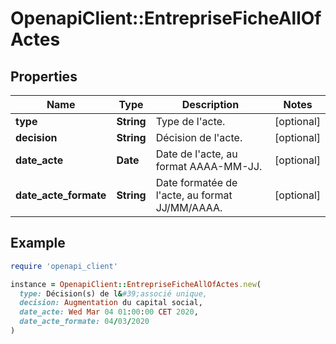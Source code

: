 # OpenapiClient::EntrepriseFicheAllOfActes

## Properties

| Name | Type | Description | Notes |
| ---- | ---- | ----------- | ----- |
| **type** | **String** | Type de l&#39;acte. | [optional] |
| **decision** | **String** | Décision de l&#39;acte. | [optional] |
| **date_acte** | **Date** | Date de l&#39;acte, au format AAAA-MM-JJ. | [optional] |
| **date_acte_formate** | **String** | Date formatée de l&#39;acte, au format JJ/MM/AAAA. | [optional] |

## Example

```ruby
require 'openapi_client'

instance = OpenapiClient::EntrepriseFicheAllOfActes.new(
  type: Décision(s) de l&#39;associé unique,
  decision: Augmentation du capital social,
  date_acte: Wed Mar 04 01:00:00 CET 2020,
  date_acte_formate: 04/03/2020
)
```

